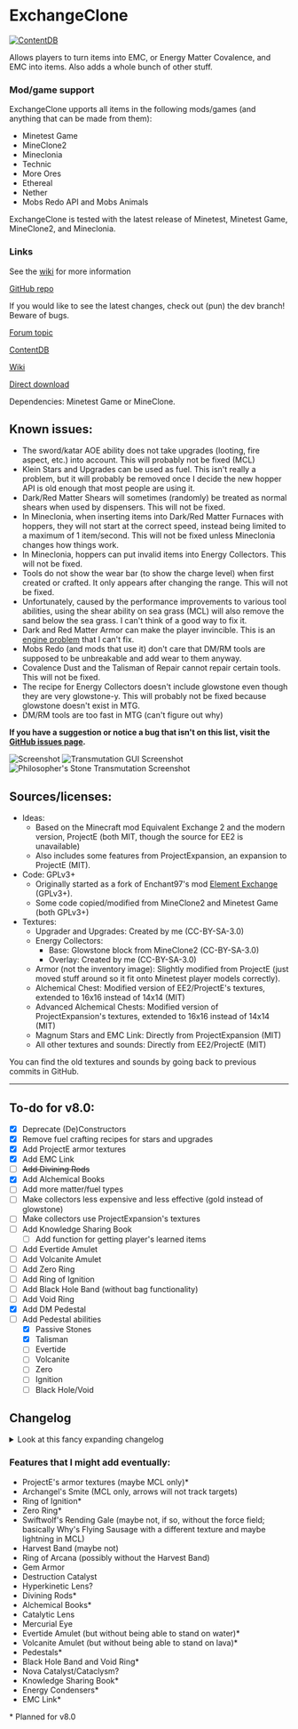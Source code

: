 # ExchangeClone
[![ContentDB](https://content.minetest.net/packages/ThePython/exchangeclone/shields/downloads/)](https://content.minetest.net/packages/ThePython/exchangeclone/)

Allows players to turn items into EMC, or Energy Matter Covalence, and EMC into items. Also adds a whole bunch of other stuff.

### Mod/game support
ExchangeClone upports all items in the following mods/games (and anything that can be made from them):
* Minetest Game
* MineClone2
* Mineclonia
* Technic
* More Ores
* Ethereal
* Nether
* Mobs Redo API and Mobs Animals

ExchangeClone is tested with the latest release of Minetest, Minetest Game, MineClone2, and Mineclonia.

### Links
See the [wiki](https://github.com/ThePython10110/ExchangeClone/wiki) for more information

[GitHub repo](https://github.com/thepython10110/exchangeclone)

If you would like to see the latest changes, check out (pun) the dev branch! Beware of bugs.

[Forum topic](https://forum.minetest.net/viewtopic.php?f=9&t=29473)

[ContentDB](https://content.minetest.net/packages/ThePython/exchangeclone)

[Wiki](https://github.com/ThePython10110/ExchangeClone/wiki)

[Direct download](https://github.com/ThePython10110/ExchangeClone/archive/refs/heads/main.zip)

Dependencies: Minetest Game or MineClone.

## Known issues:
* The sword/katar AOE ability does not take upgrades (looting, fire aspect, etc.) into account. This will probably not be fixed (MCL)
* Klein Stars and Upgrades can be used as fuel. This isn't really a problem, but it will probably be removed once I decide the new hopper API is old enough that most people are using it.
* Dark/Red Matter Shears will sometimes (randomly) be treated as normal shears when used by dispensers. This will not be fixed.
* In Mineclonia, when inserting items into Dark/Red Matter Furnaces with hoppers, they will not start at the correct speed, instead being limited to a maximum of 1 item/second. This will not be fixed unless Mineclonia changes how things work.
* In Mineclonia, hoppers can put invalid items into Energy Collectors. This will not be fixed.
* Tools do not show the wear bar (to show the charge level) when first created or crafted. It only appears after changing the range. This will not be fixed.
* Unfortunately, caused by the performance improvements to various tool abilities, using the shear ability on sea grass (MCL) will also remove the sand below the sea grass. I can't think of a good way to fix it.
* Dark and Red Matter Armor can make the player invincible. This is an [engine problem](https://github.com/minetest/minetest/issues/14344) that I can't fix.
* Mobs Redo (and mods that use it) don't care that DM/RM tools are supposed to be unbreakable and add wear to them anyway.
* Covalence Dust and the Talisman of Repair cannot repair certain tools. This will not be fixed.
* The recipe for Energy Collectors doesn't include glowstone even though they are very glowstone-y. This will probably not be fixed because glowstone doesn't exist in MTG.
* DM/RM tools are too fast in MTG (can't figure out why)

**If you have a suggestion or notice a bug that isn't on this list, visit the [GitHub issues page](https://github.com/thepython10110/exchangeclone/issues).**

![Screenshot](screenshot.png)
![Transmutation GUI Screenshot](transmutation_gui.png)
![Philosopher's Stone Transmutation Screenshot](phil_transmutation.png)

## Sources/licenses:
* Ideas:
    * Based on the Minecraft mod Equivalent Exchange 2 and the modern version, ProjectE (both MIT, though the source for EE2 is unavailable)
    * Also includes some features from ProjectExpansion, an expansion to ProjectE (MIT).
* Code: GPLv3+
    * Originally started as a fork of Enchant97's mod [Element Exchange](https://github.com/enchant97/minetest_element_exchange) (GPLv3+).
    * Some code copied/modified from MineClone2 and Minetest Game (both GPLv3+)
* Textures:
    * Upgrader and Upgrades: Created by me (CC-BY-SA-3.0)
    * Energy Collectors:
        * Base: Glowstone block from MineClone2 (CC-BY-SA-3.0)
        * Overlay: Created by me (CC-BY-SA-3.0)
    * Armor (not the inventory image): Slightly modified from ProjectE (just moved stuff around so it fit onto Minetest player models correctly).
    * Alchemical Chest: Modified version of EE2/ProjectE's textures, extended to 16x16 instead of 14x14 (MIT)
    * Advanced Alchemical Chests: Modified version of ProjectExpansion's textures, extended to 16x16 instead of 14x14 (MIT)
    * Magnum Stars and EMC Link: Directly from ProjectExpansion (MIT)
    * All other textures and sounds: Directly from EE2/ProjectE (MIT)

You can find the old textures and sounds by going back to previous commits in GitHub.

-----

## To-do for v8.0:
- [x] Deprecate (De)Constructors
- [x] Remove fuel crafting recipes for stars and upgrades
- [x] Add ProjectE armor textures
- [x] Add EMC Link
- [ ] ~~Add Divining Rods~~
- [x] Add Alchemical Books
- [ ] Add more matter/fuel types
- [ ] Make collectors less expensive and less effective (gold instead of glowstone)
- [ ] Make collectors use ProjectExpansion's textures
- [ ] Add Knowledge Sharing Book
    - [ ] Add function for getting player's learned items
- [ ] Add Evertide Amulet
- [ ] Add Volcanite Amulet
- [ ] Add Zero Ring
- [ ] Add Ring of Ignition
- [ ] Add Black Hole Band (without bag functionality)
- [ ] Add Void Ring
- [x] Add DM Pedestal
- [ ] Add Pedestal abilities
    - [x] Passive Stones
    - [x] Talisman
    - [ ] Evertide
    - [ ] Volcanite
    - [ ] Zero
    - [ ] Ignition
    - [ ] Black Hole/Void

## Changelog
<details><summary>Look at this fancy expanding changelog</summary>

### v8.0
* New Features:
    * Added the EMC Link to replace both the Constructor and Deconstructor.
* Changes:
    * The Constructor and Deconstructor are now deprecated. Element Exchange is no more.
    * Upgrades and Stars can no longer be used as fuel.
    * Dark and Red Matter Armor now uses ProjectE's textures
    * Removed the ability to right click with stars to see the charge (made it more convenient to add the EMC Link)
* Bugfixes:
    * Dark and Red Matter Armor display properly (and identically) in both games.
    * `add_star_emc` now correctly works with negative energy values.


### v7.3 (not released yet because there's not enough)
* Renamed Alchemical Tome to Tome of Knowledge, and made it uncraftable by default.

### v7.2
* The Gem of Eternal Density now has filter options, accessed with left click (requested by @programmerjake).
* Added support for the following mods:
    * Ethereal
    * Nether
    * Mobs Redo API
    * Mobs Animals
* When attempting to place a torch with an RM Pickaxe or Red Morningstar, if the player has no personal EMC, the torch is no longer placed.

### v7.1
* Axes and Katars now correctly function when used on bamboo and copper blocks.
* The Gem of Eternal Density and various other things now respects players' actual hotbar size (reported by @programmerjake)

### v7.0 (The Parity Update)

#### Overview:
* **NOTE: Updating to this version resets tools to their default mode and range (1x1, range 0). Upgrades will not be affected.**
* **OTHER NOTE: In this version... dark and red matter armor are ridiculously overpowered, often making the player invincible. This is an [engine problem](https://github.com/minetest/minetest/issues/14344) that I can't fix.**
* Tools' mining speeds, attack damage, and attack speeds now match ProjectE's
* Most tools' abilities are more similar to ProjectE's, and perform better in some cases.
* New items
* ExchangeClone now mostly uses EE2/ProjectE's textures and sounds (I didn't know until recently that EE2's license had been changed to MIT).

#### Full changelog:
* New features:
    * Added achivements/advancements awards (mostly matching ProjectE, but with some missing or added).
    * Replaced Exchange Orbs with Klein Stars and Magnum Stars
    * Added storage blocks for Alchemical Coal, Mobius Fuel, and Aeternalis Fuel
    * Added Gem of Eternal Density
    * Added Soul, Body, Life, and Mind Stones (Mind = MCL only, Body/Life require Stamina mod in MTG)
    * Added Talisman of Repair
* Changes:
    * Most textures and all sounds are now from ProjectE/EE2. See license section for details.
    * Several improvements to tools:
        * The pickaxe vein mining ability only checks each position once.
        * Tools do not mine slower in 3x1/3x3 modes (to match ProjectE)
        * Tools do not have a separate 3x1/3x3 item.
        * Charge level is now shown by the wear/durability bar
        * Charge level now affects tool speed
        * Speeds match ProjectE
        * Several changes to tool abilities (*mostly* making them closer to the ProjectE versions)
        * Got rid of `exchangeclone.node_radius_action` function (it was pretty much over-refactoring and made things so much more complicated)
    * Removed the deprecated PESA.
    * The Philosopher's Stone only transmutes the same type of node that is clicked (if you click on sand, it will only transmute sand).
    * Changed "energy" to "EMC" (any mods that depend on this will probably have to deal with that; find/replace should work pretty well).
    * Replaced Exchange Orbs with Klein Stars and Magnum Stars
        * Since Klein Star Omegas have the same capacity as the old Exchange Orbs, they now replace them (meaning players don't lose anything).
        * Klein Star Ein->Zwei->Drei->Vier->Sphere->Omega, then the same order for Magnum Stars, each holding (and costing) 4 times more than the last.
    * Removed Pipeworks connector textures (they just look bad).
    * Energy Collectors are now glassy and not metallic. They also glow.
* Bugfixes
    * The Philosopher's Stone no longer fails to transmute logs and leaves in Mineclonia.
    * Added energy values for azalea bushes in Mineclonia.
    * Fixed Advanced Alchemical Chests and Alchemical Bags in Mineclonia

### v6.10
* Fixed a bug where damaged RM swords could be duplicated with the Anvil mod in MTG (reported by @programmerjake)

### v6.9
* Fixed a bug where characters were not escaped in the search bar of the Transmutation Table(t) formspec (reported by @programmerjake).

### v6.8
* Fixed a crash caused by using tool abilities on certain nodes (reported by @programmerjake).

### v6.7
* Allowed More Ores energy values to work in MCL (reported by @programmerjake).

### v6.6
* Removed energy value for Ancient Debris (since it could be smelted in a DM/RM Furnace to get 2 Netherite Scrap)
* Removed Philosopher's Stone recipes involving Ancient Debris, Netherite Scrap, and Netherite Ingots (since that's not a thing in ProjectE)

### v6.5
* Fixed MCL gold nuggets sometimes having the energy value of gold horse armor (reported by @programmerjake)
* Fixed the fact that the previous changelog entry was `##` instead of `###`

### v6.4
* Yes, I know, v6.3 only came out about 9 hours ago.
* Mineclonia apparently changed something minor, and it was causing a crash. I fixed it.

### v6.3
* Added Technic items to MCL base energy values (reported by @programmerjake)
* Fixed a bug where MCL iron nuggets were worth the same amount as a random piece of chain armor (reported by @programmerjake)

### v6.2
* Added a setting to disable the Alchemical Tome crafting recipe (suggested by @programmerjake)

### v6.1
* Damaged tools now give the correct amount of energy (reported by @programmerjake)

### v6.0 (The Compatibility Update)
This update took a while... there was just so much that had to be done.

#### Overview
*   I'm naming updates now for some reason.
*   Automatic energy values! This means I don't have to manually add energy values for every single item. If it's craftable or cookable, ExchangeClone will automatically figure out an energy value for it. There's also an API (with very little documentation because I'm lazy) for adding custom energy recipes and recipe types.
*   The minimum Minetest version has been changed to 5.7.0, because I'm never going to test on any older versions. Of course, it will probably still work (at least mostly) on other versions, but I can't promise anything.
*   Players can now have up to 1 trillion personal energy!
*   Energy values now better match ProjectE's.
*   Changed A LOT of things internally. Any mods depending on ExchangeClone (probably not very many, which is good) will probably need to update stuff.
*   **The PESA will be removed in version 7.0.**

I didn't get to everything I wanted to, mostly because the automatic energy values required quite a lot of work.

#### Full Changelog**
* New Features:
    * Automatically generated energy values! Based on crafting and cooking recipes.
        * Depending on the number of crafting recipes you have, this could increase load times. This is definitely a bit of an issue in MineClone2, probably due to the number of banner/dye recipes. Eventually (hopefully), loom functionality will be added and this will improve quite a bit.
        * Technic recipe types (grinding, alloying, etc.) work, as long as their `output_size` is 1 (meaning they only output one item at a time, so not the centrifuge or separator).
        * Also supports Mineclonia's stonecutter recipes, Netherite upgrades, and more.
        * Added various ways of adding custom energy values or energy recipes (`exchangeclone.register_alias`, `exchangeclone.register_craft_type`, and `exchangeclone.register_craft`)
    * Support for Pipeworks and Hopper mods! (MCL hoppers already worked)
    * Added energy values for More Ores and Technic.
    * Infinite food (costs 64 energy to use, but isn't consumed, equal to MCL steak)
    * Alchemical Chests, Alchemical Bags, and Advanced Alchemical Chests
    * Labels on items in the Transmutation GUI showing how many items can be created.
    * Added comma separators when energy is shown (to make it easier to identify large numbers)
    * Covalence Dust
        * Left-click (or aux1-left-click in MCL) with Philosopher's Stone to open repairing menu; only tools with an energy value can be repaired)
    * 5 more Energy Collectors (to go with the increased energy limit)
    * Chat commands to set/add/remove energy from a player (requires `privs` privilege):
        * `/add_player_energy [player] value` (player defaults to self, value can be negative)
        * `/set_player_energy [player] value` (player defaults to self, value can be "limit" to set to the limit)
* Changes:
    * **Removed the compatibility thing for Constructors, Deconstructors, and Energy Collectors** (there seems to have been a bug that was making it happen too much) meaning that **old worlds REALLY SHOULD NOT be updated to this version.** And they probably shouldn't have been updated to 5.0 either. So... sorry if I ruined things for you. In the future, I will try to make everything a lot more backwards-compatible.
    * ExchangeClone is now a modpack for [annoying reasons](https://forum.minetest.net/viewtopic.php?f=47&p=429775s).
        * Energy values are now in `zzzz_exchangeclone_init/base_energy_values.lua`, and are laid out differently, and aliases now work.
    * The default energy value is no longer 1 but none.
    * The 2.14-billion-ish personal energy limit is has been increased to 1,000,000,000,000 (1 trillion). Any higher (literally ANY higher) and there are precision-based exploits like being able to create an unlimited amount of anything with an energy value less than 1. I considered finding some library for arbitrary precision in Lua, but decided it was too much work (and nobody really needs more than a trillion energy anyway).
    * Energy values are now multiples of 0.05 instead of 0.25, for no real reason.
    * MineClon(e2/ia) energy values now (mostly) match ProjectE's, with a few minor differences, including these:
        * Emeralds are still worth less than diamonds because of villager trades (in my opinion, this should be changed in ProjectE as well)
        * Dyes are worth different amounts based on their crafting recipes, so different colors of things are worth different amounts.
        * Since fractional energy values are allowed, some energy values may be slightly different.
    * A couple changes involving the Philosopher's Stone:
        * Ender pearls can now be crafted with 4 iron and the Philosopher's Stone (MCL).
        * Copper's energy value has been changed (128 instead of 85), and the recipe has been changed accordingly.
        * Ice and obsidian can now be transmuted into water and lava, respectively.
        * It is now impossible to transmute between bedrock and barriers (MCL). I thought it was funny originally, but now I'm realizing that I don't want this to be annoying to people who run servers (are there any servers with this mod?)
    * It now costs 4 dark/red matter to make a block, which is great news if you already have some (because they're now worth more), but not so great if you don't. Sorry or you're welcome.
    * Tool abilities now have no energy cost (to match ProjectE).
    * Tool abilities now take upgrades into account (silk touch, fortune, etc.) except for the sword AOE ability (which would require irritating hacky workarounds).
    * Several neutral mobs (endermen, spiders, piglins) are now affected by the dark/red matter sword in "slay hostile" mode, to match ProjectE.
    * No more mod whitelist.
* Bugfixes:
    * Fixed potion energy values (MCL)
    * Fixed Red Matter Shield recipe (MTG)
    * Fixed other modes of DM/RM tools not having energy values
    * Deconstructors and Constructors will now continue trying to work instead of just stopping when there is too much or too little energy.
    * Tool abilities now update nodes that require support (torches, sand, etc.).
    * MCL raw copper, iron, and gold blocks now correctly double in DM/RM furnaces.
    * Finally fixed that bug where things don't drop when exploded.

### v5.4
* Fixed a minor bug with the Energy Collector (thanks @programmerjake!)
* Now adding v's to version numbers... because it looks nice, I guess.

### 5.3
* Fixed shearing beehives in MCL (reported by @Ranko-Saotome)

### 5.2
* Removed unnecessary logging every time players take damage (I was testing stuff out with the armor; reported by @Ranko-Saotome)

### 5.1
* New Features:
    * Added new Mineclonia items (pottery, sculk, smithing templates, suspicious sand, etc.)
* Changes:
    * Changed a couple of energy values (enchanted golden apple was way too cheap, clay seemed too expensive)
    * Sword/Katar AOE damage now matches ProjectE (DM sword = 12, RM sword = 16, katar = 1000... kinda OP). All AOE cooldowns (including swinging swords/katar) are now 0.7 seconds.
    * DM/RM pickaxe/hammer/morningstar dig times now are approximately the same as ProjectE (at full charge), meaning they are now probably annoying fast.
    * Red Matter Armor no longer increases player health (the wiki lied to me).
    * A couple of changes to DM/RM armor in MineClone, which may or may not be noticeable. I really don't know.
* Bugfixes:
    * Fixed Mineclonia energy values (I foolishly assumed that all items would have the same itemstrings and groups; reported by @Ranko-Saotome).

### 5.0 (bigger release than any before it)
**I would recommend not updating existing 1.x-4.x worlds to this version (any Constructors, Deconstructors, and Energy Collectors may become unusable...)**
* New features:
    * Added a [wiki](https://github.com/ThePython10110/ExchangeClone/wiki)! This is where you can find more complete information on pretty much everything.
        * Because the wiki exists, I won't be including anywhere near as many details about how features work in the changelog.
    * Added the Transmutation Table(t): Much better than the constructor/deconstructor.
    * Alchemical Tome: Instantly teaches every item with an energy value to the Transmutation Table(t).
    * Dark/Red Matter Furnaces: Can be powered by Energy Collectors, much faster, and sometimes double ores.
    * Upgraded Energy Collectors: Now MK1-MK5, use personal energy by default.
    * Upgrades (MCL only)
        * Upgrades can give dark/red matter tools fortune, looting, fire aspect, and silk touch (note: abilities ignore enchantments)
        * Upgrades can give dark/red matter armor thorns and frost walker
    * Energy values for [Portability](https://github.com/thepython10110/Portability).
    * Added energy value for Why's Falling Block Tool
    * Mod developers can now set their own energy values by setting `exchangeclone_custom_energy` in the item/node definition.
    * The Vital patch for the ExchangeClone ability sound is now included.
* Changes
    * The changelog now has the most recent updates first, to make things easier to find.
    * Energy for Dark/Red Matter tool abilities (as well as the Transmutation Table) is no longer stored in an orb, but inside the player (called "personal energy").
        * The amount of energy you currently have stored is visible in the bottom right of the screen.
        * Because of this, the PESA is now useless and deprecated. It will be removed after a few releases (so probably a couple months at least). Remove any Exchange Orbs from your personal storage.
        * Energy Collectors, Deconstructors, and Constructors now use the placer's personal energy when they do not contain an orb.
    * A lot of items (including DM/RM tools and armor) will not burn in lava in MineClone2.
    * Deconstructors and Constructors now work with hoppers and don't have that annoying lag thing when deconstructing
        * The lag (not *technically* lag, but still) was caused by the fact that Enchant97 had them use node timers. Now they don't.
        * (De)constructors also now use the placer's personal energy when they do not contain an orb.
    * Red Matter Armor now sets your maximum health to 200 instead of 2000
    * Exchange Orbs are now 18x better as fuel than they used to be
    * DM/RM Shovels will now only create paths on nodes below air.
* Bugfixes:
    * Fall damage now works normally when not wearing dark/red matter armor... I accidentally made it decrease regardless of whether armor was worn or not.
    * I must have skipped a row while going through MineClone's mod list. Several mods starting with `mcl_b...` or `mcl_c...` have been added to the whitelist.
    * Fixed right-clicking with an orb not showing charge
    * Removed unnecessary chat logging when deconstructing/constructing
    * The names for Dark and Red Matter Armor now are correct in MineClone2
    * Removed unnecessary tool repair recipes from dark/red matter tools/armor
    * Fixed a couple of armor texture issues in Minetest Game (though it still looks like diamond armor; 3D Armor doesn't support texture modifiers)
    * The Red Katar is now actually craftable in Minetest Game (I just forgot that shears were only in MCL2)
    * A couple other minor things that I've forgotten about.
    * Fixed an error message about the `invert` texture modifier

### 4.4
* Added Mineclonia Support (or at least, I thought I did)
* The version numbers kind of disagree around here and I'm too lazy to fix it.

### 4.3
* New features:
    * New items from Why (flying sausage, useful green potatoes, etc.)
* Changes:
    * The changelog now lives here!
    * Exchange Orbs now change color based on the amount of energy (black->red->green->blue->magenta).
    * Exchange Orbs now have a maximum energy of 51,200,000 (to match Equivalent Exchange's Klein Star Omegas).
    * Water is now worth 0 instead of 1 (since it's infinite)
* Bugfixes:
    * Exchange Orbs will now correctly display their energy value (I typed `orb` instead of `exchange_orb` in the energy value list)

### 4.2
* Fixed a dependency error (thanks, @opfromthestart!)

### 4.1
* Added energy values for new armor/tools
* Removed unnecessary chestplate image (not only is it unused, but I put it in the wrong folder for some reason)

### 4.0
* New features:
    * The "Features that I plan on adding eventually" list below
    * Cooldowns for tool abilities to limit lag
    * Red Katar (combination of sword, axe, hoe, and shears)
    * Red Morningstar (combination of hammer, pickaxe, and shovel)
    * Dark Matter Armor (full set gives immunity to lava/fire and drowning)
    * Red Matter Armor (full set gives lava/fire/drowning immunity PLUS 2000 health, although you may want HUD Bars to see it)
    * Added energy values for MineClone's new items.
* Changes:
    * Changed the amount of damage done by Dark/Red Matter Sword special abilities (used to be `damage/distance`, now is `damage-distance`)
    * A whole bunch of things that won't be noticible when playing, mostly code reorganization. It's *possible* that tools that mine multiple nodes at a time (hammer, pickaxe, hoe, katar, and morningstar) will be slightly less laggy
    * Texture/sound license changed to CC-BY-SA-3.0 (because GPLv3+ isn't really meant as a media license).
* Bugfixes:
    * Fixed an issue where MineClone dispensers could ONLY be used with Dark/Red Matter Shears (whoops).

### 3.2
* Set MineClone mod namespace to `exchangeclone`

### 3.1
* Added new energy values from Why (and Why's new Minetest Game energy values)
* Fixed crash based on PESA inventory movement
* Added `mcl_blackstone` to the mod whitelist

### 3.0 (the formerly most interesting release)
* New features:
    * Added Alchemical Coal, Mobius Fuel, Aeternalis Fuel, Dark Matter (blocks and orbs), and Red Matter (blocks and orbs)
    * Added PESA (Personal Energy Storage Accessor)
        * A single inventory slot in which an orb can be placed. Energy from the orb is used for special abilities.
    * Added Dark and Red Matter tools
        * Faster than any other tools (in unmodded MTG/MCL), each has an ability
        * Special abilities that break nodes (as well as shearing) drop items directly on the player.
        * Swords:
            * Can damage all mobs within a radius (Red Matter sword can toggle between hostile/all mobs), costing 384 energy.
        * Pickaxes:
            * Has 3x1 modes (long, tall, and wide, all slightly slower)
            * Can mine a full vein of ores, dropping items and experience on the player and costing 8 energy per node broken
        * Axes:
            * Can break all wood and leaves within a radius, costing 8 energy per node broken.
        * Shovels:
            * Can break all shovely nodes within a radius, costing 8 energy per node broken
            * Can create paths in a radius, costing 4 energy per node
        * Hoes:
            * Breaks dirt incredibly quickly
            * Has a 3x3 mode for digging dirt (slightly slower)
            * Can till all dirt within a radius, costs 4 energy per node
        * Hammers:
            * Breaks pickaxey nodes in a 3x3 area
            * Can break all pickaxey nodes within a radius, costing 8 energy per node broken
        * Shears:
            * More wool/mushrooms dropped when shearing, chance of cloning sheep/mooshrooms
            * Can shear all shearable plants/cobwebs within a radius, costing 8 energy per node broken.
* Changes:
    * Added a mod whitelist in `energy.lua`, any item from a mod NOT in the whitelist (`exchangeclone.whitelisted_mods`) will have an energy value of 0
    * Orbs now show their energy on right click instead of left click
    * Changed Philosopher's Stone controls to make everything more consistant
    * The Energy Collector setting is now energy/second instead of second/energy to fit much higher costs than Element Exchange (default is 5 energy/s).
    * Set gravel value to 1 to match sand/stone/dirt/etc (MineClone).
    * Tuff, blackstone, and basalt are now transmutable (MineClone).
    * A couple of minor transmutation changes (MineClone).
    * Changed emerald value to 4096 (MineClone).
    * Gold cannot be crafted into diamonds using the PS; it can now be crafted into emeralds and emeralds into diamonds (MineClone).
    * The PS's enchanting table now is limited to 8-bookshelf enchantments to make it more balanced (MineClone).
    * Fixed terracotta values (MineClone)
    * Enchanted tools/armor are now worth the same amount as unenchanted tools/armor instead of twice as much (MineClone).
    * Enchanted tools/armor cannot be created by the Constructor (MineClone).
    * It is now impossible to get stacks of invalid sizes with the Constructor (>16 ender pearls or >1 pickaxe, for example)
* Bugfixes:
    * Fixed freezing when attempting to deconstruct 0-energy items
    * The Constructor, Deconstructor, and Energy Collector are now not unbreakable in MineClone (I really should test in survival).
    * Copper blocks are now worth 4 times as much as copper ingots instead of 9 (MineClone).
    * The Energy Collector now drops its contents when broken (MineClone)
    * Fixed Exchange Orb energy value (forgot to change it after changing the recipe)
        * Changed Constructor, Deconstructor, and Collector recipes and energy values to make them cheaper.

### 2.0
* New features:
    * Added a changelog (you're reading it now!)
    * Added all items from Why (a MineClone modpack I made)
    * Added Philosopher's Stone (these controls are now inaccurate as of 3.0)
        * Left click to increase range (minimum = 0, maximum = 4).
        * Shift+left click to decrease range.
        * Aux1+left click to open enchanting table (MineClone only).
        * Right click to transmute nodes in range (mode 1).
        * Shift+right click to transmute nodes in range (mode 2, has some differences).
        * Aux1+right click to open crafting table (MineClone only).
        * Can use to craft coal into iron, mese into diamonds, etc.
* Changes:
    * Changed version numbers from x.x.x to x.x.
    * Changed the recipe for the Exchange Orb
        * New recipe is a Philosopher's Stone in the middle, diamonds in the corners, and iron/steel ingots on the sides.
    * Changed the energy values of tin, copper, and bronze in Minetest Game.
    * Renamed images to reflect mod name change ("exchangeclone" instead of "ee" for Element Exchange)
    * Deleted unnecessary "config.lua"
* Bugfixes:
    * Ghost Blocks (from Why) are now worth 0 instead of 1 (to prevent infinite energy)
    * Fixed stairs and slabs not working in Minetest Game

### 1.0.0
* Initial release
* New features:
    * MineClone support, including (sort of) hoppers
    * Added the ability to add items by group
    * Shift-clicking (listrings)!
* Changes:
    * Completely redone recipes, now includes all items.
    * Tools' energy value now depends on wear.
* Bugfixes:
    * Items can no longer be put in the Constructor's output slot.
    * Honestly, I'm going to count the broken energy values as a bug...

</details>

### Features that I might add eventually:
* ProjectE's armor textures (maybe MCL only)\*
* Archangel's Smite (MCL only, arrows will not track targets)
* Ring of Ignition\*
* Zero Ring\*
* Swiftwolf's Rending Gale (maybe not, if so, without the force field; basically Why's Flying Sausage with a different texture and maybe lightning in MCL)
* Harvest Band (maybe not)
* Ring of Arcana (possibly without the Harvest Band)
* Gem Armor
* Destruction Catalyst
* Hyperkinetic Lens?
* Divining Rods\*
* Alchemical Books\*
* Catalytic Lens
* Mercurial Eye
* Evertide Amulet (but without being able to stand on water)\*
* Volcanite Amulet (but without being able to stand on lava)\*
* Pedestals\*
* Black Hole Band and Void Ring\*
* Nova Catalyst/Cataclysm?
* Knowledge Sharing Book\*
* Energy Condensers\*
* EMC Link\*

\* Planned for v8.0